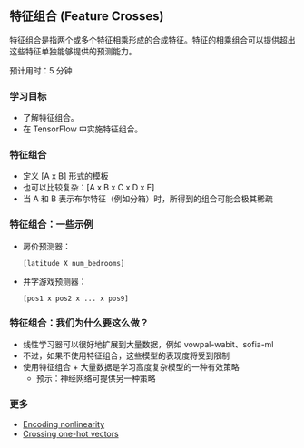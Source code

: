## 特征组合 (Feature Crosses)
特征组合是指两个或多个特征相乘形成的合成特征。特征的相乘组合可以提供超出这些特征单独能够提供的预测能力。

预计用时：5 分钟

### 学习目标

- 了解特征组合。
- 在 TensorFlow 中实施特征组合。

### 特征组合

- 定义 [A x B] 形式的模板
- 也可以比较复杂：[A x B x C x D x E]
- 当 A 和 B 表示布尔特征（例如分箱）时，所得到的组合可能会极其稀疏

### 特征组合：一些示例

- 房价预测器：
    ```
    [latitude X num_bedrooms]
    ```
- 井字游戏预测器：
    ```
    [pos1 x pos2 x ... x pos9]
    ```

### 特征组合：我们为什么要这么做？

- 线性学习器可以很好地扩展到大量数据，例如 vowpal-wabit、sofia-ml
- 不过，如果不使用特征组合，这些模型的表现度将受到限制
- 使用特征组合 + 大量数据是学习高度复杂模型的一种有效策略
    - 预示：神经网络可提供另一种策略


### 更多

- [Encoding nonlinearity](A-encoding-nonlinearity.md)
- [Crossing one-hot vectors](B-crossing-one-hot-vectors.md)

[p-fea-1]: ../image/08-A-feature-1.png
[p-fea-2]: ../image/08-A-feature-2.png
[p-fea-3]: ../image/08-A-feature-3.png